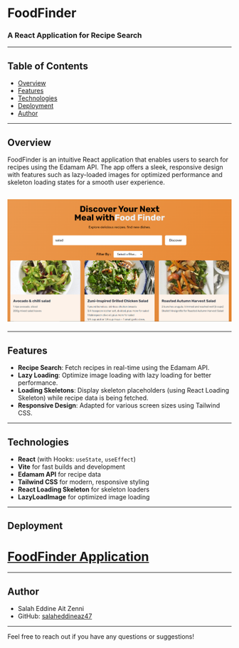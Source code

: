 # FoodFinder

### A React Application for Recipe Search

---

## Table of Contents
- [Overview](#overview)
- [Features](#features)
- [Technologies](#technologies)
- [Deployment](#deployment)
- [Author](#author)

---

## Overview
FoodFinder is an intuitive React application that enables users to search for recipes using the Edamam API. The app offers a sleek, responsive design with features such as lazy-loaded images for optimized performance and skeleton loading states for a smooth user experience.

## ![App Preview](./public/screenshot.PNG)

---

## Features

- **Recipe Search**: Fetch recipes in real-time using the Edamam API.
- **Lazy Loading**: Optimize image loading with lazy loading for better performance.
- **Loading Skeletons**: Display skeleton placeholders (using React Loading Skeleton) while recipe data is being fetched.
- **Responsive Design**: Adapted for various screen sizes using Tailwind CSS.

---

## Technologies

- **React** (with Hooks: `useState`, `useEffect`)
- **Vite** for fast builds and development
- **Edamam API** for recipe data
- **Tailwind CSS** for modern, responsive styling
- **React Loading Skeleton** for skeleton loaders
- **LazyLoadImage** for optimized image loading

---

## Deployment

# [FoodFinder Application](https://salaheddineaz47.github.io/foodFinder/)

---

## Author

- Salah Eddine Ait Zenni
- GitHub: [salaheddineaz47](https://github.com/salaheddineaz47)

---

Feel free to reach out if you have any questions or suggestions!
